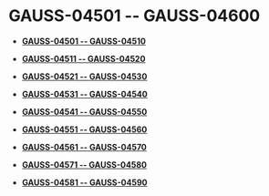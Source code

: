 # GAUSS-04501 -- GAUSS-04600<a name="ZH-CN_TOPIC_0302073646"></a>

-   **[GAUSS-04501 -- GAUSS-04510](GAUSS-04501----GAUSS-04510.md)**  

-   **[GAUSS-04511 -- GAUSS-04520](GAUSS-04511----GAUSS-04520.md)**  

-   **[GAUSS-04521 -- GAUSS-04530](GAUSS-04521----GAUSS-04530.md)**  

-   **[GAUSS-04531 -- GAUSS-04540](GAUSS-04531----GAUSS-04540.md)**  

-   **[GAUSS-04541 -- GAUSS-04550](GAUSS-04541----GAUSS-04550.md)**  

-   **[GAUSS-04551 -- GAUSS-04560](GAUSS-04551----GAUSS-04560.md)**  

-   **[GAUSS-04561 -- GAUSS-04570](GAUSS-04561----GAUSS-04570.md)**  

-   **[GAUSS-04571 -- GAUSS-04580](GAUSS-04571----GAUSS-04580.md)**  

-   **[GAUSS-04581 -- GAUSS-04590](GAUSS-04581----GAUSS-04590.md)**  


